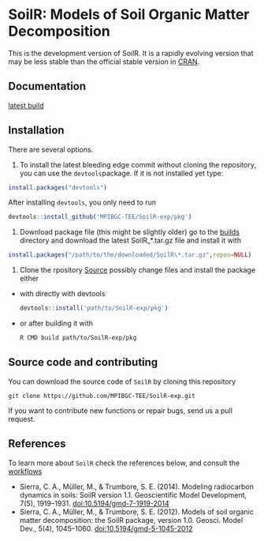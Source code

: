 # SoilR: Models of Soil Organic Matter Decomposition
This is the development version of SoilR. It is a rapidly evolving version that may be less
stable than the official stable version in [CRAN](https://cran.r-project.org/web/packages/SoilR/index.html).

## Documentation
[latest build](https://mpibgc-tee.github.io/SoilR-exp/)

## Installation
There are several options.
1. To install the latest bleeding edge commit without cloning the repository, 
you can use the `devtools`package.
If it is not installed yet type:

```r
install.packages("devtools")
```

After installing `devtools`, you only need to run

```r
devtools::install_github('MPIBGC-TEE/SoilR-exp/pkg')
```
1. Download package file (this might be slightly older) 
  go to the [builds](https://github.com/MPIBGC-TEE/SoilR-exp/tree/master/builds) directory
  and download the latest SoilR_\*.tar.gz file
  and install it with 
  ```r
  install.packages("/path/to/the/downloaded/SoilR\*.tar.gz",repos=NULL)
  ```
1. Clone the rpository [Source](#source)
  possibly change files and install the package 
  either 
  * with directly with devtools
    ```r
    devtools::install('path/to/SoilR-exp/pkg')
    ```
  * or after building it with 
    ```sh
    R CMD build path/to/SoilR-exp/pkg
    ```

## Source code and contributing
<a name='source'></a>
You can download the source code of `SoilR` by cloning this repository

```
git clone https://github.com/MPIBGC-TEE/SoilR-exp.git
```

If you want to contribute new functions or repair bugs, send us a pull request.

## References
To learn more about `SoilR` check the references below, and consult the
[workflows](http://www.bgc-jena.mpg.de/TEE/software/soilr/)
* Sierra, C. A., Müller, M., & Trumbore, S. E. (2014). Modeling radiocarbon dynamics in soils: SoilR version 1.1. Geoscientific Model Development, 7(5), 1919–1931. [doi:10.5194/gmd-7-1919-2014](https://www.geosci-model-dev.net/7/1919/2014/)
* Sierra, C. A., Müller, M., & Trumbore, S. E. (2012). Models of soil organic matter decomposition: the SoilR package, version 1.0. Geosci. Model Dev., 5(4), 1045–1060. [doi:10.5194/gmd-5-1045-2012](https://www.geosci-model-dev.net/5/1045/2012/)
